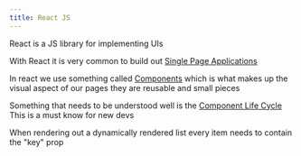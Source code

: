 ```yaml
---
title: React JS
---
```


React is a JS library for implementing UIs

With React it is very common to build out [Single Page Applications](../Single%20Page%20Applications.md)

In react we use something called [Components](Components.md) which is what makes up the visual aspect of our pages they are reusable and small pieces 

Something that needs to be understood well is the [Component Life Cycle](Component%20Life%20Cycle.md) This is a must know for new devs 

When rendering out a dynamically rendered list every item needs to contain the "key" prop
